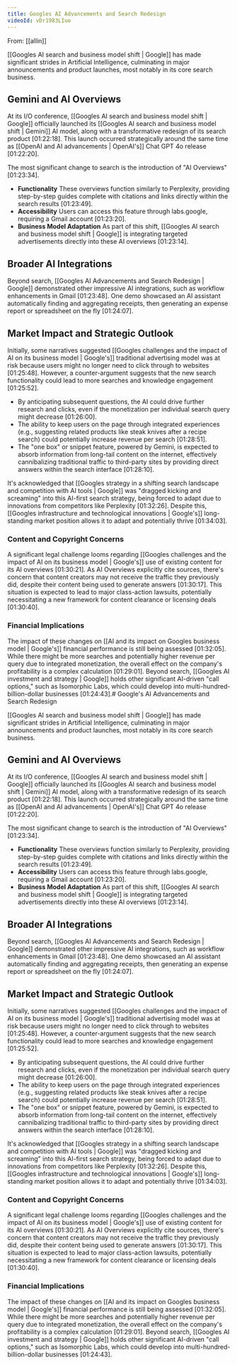 ```yaml
---
title: Googles AI Advancements and Search Redesign
videoId: vDr1983LIuo
---
```


From: [[allin]] <br/> 

[[Googles AI search and business model shift | Google]] has made significant strides in Artificial Intelligence, culminating in major announcements and product launches, most notably in its core search business.

## Gemini and AI Overviews

At its I/O conference, [[Googles AI search and business model shift | Google]] officially launched its [[Googles AI search and business model shift | Gemini]] AI model, along with a transformative redesign of its search product [01:22:18]. This launch occurred strategically around the same time as [[OpenAI and AI advancements | OpenAI's]] Chat GPT 4o release [01:22:20].

The most significant change to search is the introduction of "AI Overviews" [01:23:34].
*   **Functionality** These overviews function similarly to Perplexity, providing step-by-step guides complete with citations and links directly within the search results [01:23:49].
*   **Accessibility** Users can access this feature through labs.google, requiring a Gmail account [01:23:20].
*   **Business Model Adaptation** As part of this shift, [[Googles AI search and business model shift | Google]] is integrating targeted advertisements directly into these AI overviews [01:23:14].

## Broader AI Integrations

Beyond search, [[Googles AI Advancements and Search Redesign | Google]] demonstrated other impressive AI integrations, such as workflow enhancements in Gmail [01:23:48]. One demo showcased an AI assistant automatically finding and aggregating receipts, then generating an expense report or spreadsheet on the fly [01:24:07].

## Market Impact and Strategic Outlook

Initially, some narratives suggested [[Googles challenges and the impact of AI on its business model | Google's]] traditional advertising model was at risk because users might no longer need to click through to websites [01:25:48]. However, a counter-argument suggests that the new search functionality could lead to more searches and knowledge engagement [01:25:52].
*   By anticipating subsequent questions, the AI could drive further research and clicks, even if the monetization per individual search query might decrease [01:26:00].
*   The ability to keep users on the page through integrated experiences (e.g., suggesting related products like steak knives after a recipe search) could potentially increase revenue per search [01:28:51].
*   The "one box" or snippet feature, powered by Gemini, is expected to absorb information from long-tail content on the internet, effectively cannibalizing traditional traffic to third-party sites by providing direct answers within the search interface [01:28:10].

It's acknowledged that [[Googles strategy in a shifting search landscape and competition with AI tools | Google]] was "dragged kicking and screaming" into this AI-first search strategy, being forced to adapt due to innovations from competitors like Perplexity [01:32:26]. Despite this, [[Googles infrastructure and technological innovations | Google's]] long-standing market position allows it to adapt and potentially thrive [01:34:03].

### Content and Copyright Concerns

A significant legal challenge looms regarding [[Googles challenges and the impact of AI on its business model | Google's]] use of existing content for its AI overviews [01:30:21]. As AI Overviews explicitly cite sources, there's concern that content creators may not receive the traffic they previously did, despite their content being used to generate answers [01:30:17]. This situation is expected to lead to major class-action lawsuits, potentially necessitating a new framework for content clearance or licensing deals [01:30:40].

### Financial Implications

The impact of these changes on [[AI and its impact on Googles business model | Google's]] financial performance is still being assessed [01:32:05]. While there might be more searches and potentially higher revenue per query due to integrated monetization, the overall effect on the company's profitability is a complex calculation [01:29:01]. Beyond search, [[Googles AI investment and strategy | Google]] holds other significant AI-driven "call options," such as Isomorphic Labs, which could develop into multi-hundred-billion-dollar businesses [01:24:43].# Google's AI Advancements and Search Redesign

[[Googles AI search and business model shift | Google]] has made significant strides in Artificial Intelligence, culminating in major announcements and product launches, most notably in its core search business.

## Gemini and AI Overviews

At its I/O conference, [[Googles AI search and business model shift | Google]] officially launched its [[Googles AI search and business model shift | Gemini]] AI model, along with a transformative redesign of its search product [01:22:18]. This launch occurred strategically around the same time as [[OpenAI and AI advancements | OpenAI's]] Chat GPT 4o release [01:22:20].

The most significant change to search is the introduction of "AI Overviews" [01:23:34].
*   **Functionality** These overviews function similarly to Perplexity, providing step-by-step guides complete with citations and links directly within the search results [01:23:49].
*   **Accessibility** Users can access this feature through labs.google, requiring a Gmail account [01:23:20].
*   **Business Model Adaptation** As part of this shift, [[Googles AI search and business model shift | Google]] is integrating targeted advertisements directly into these AI overviews [01:23:14].

## Broader AI Integrations

Beyond search, [[Googles AI Advancements and Search Redesign | Google]] demonstrated other impressive AI integrations, such as workflow enhancements in Gmail [01:23:48]. One demo showcased an AI assistant automatically finding and aggregating receipts, then generating an expense report or spreadsheet on the fly [01:24:07].

## Market Impact and Strategic Outlook

Initially, some narratives suggested [[Googles challenges and the impact of AI on its business model | Google's]] traditional advertising model was at risk because users might no longer need to click through to websites [01:25:48]. However, a counter-argument suggests that the new search functionality could lead to more searches and knowledge engagement [01:25:52].
*   By anticipating subsequent questions, the AI could drive further research and clicks, even if the monetization per individual search query might decrease [01:26:00].
*   The ability to keep users on the page through integrated experiences (e.g., suggesting related products like steak knives after a recipe search) could potentially increase revenue per search [01:28:51].
*   The "one box" or snippet feature, powered by Gemini, is expected to absorb information from long-tail content on the internet, effectively cannibalizing traditional traffic to third-party sites by providing direct answers within the search interface [01:28:10].

It's acknowledged that [[Googles strategy in a shifting search landscape and competition with AI tools | Google]] was "dragged kicking and screaming" into this AI-first search strategy, being forced to adapt due to innovations from competitors like Perplexity [01:32:26]. Despite this, [[Googles infrastructure and technological innovations | Google's]] long-standing market position allows it to adapt and potentially thrive [01:34:03].

### Content and Copyright Concerns

A significant legal challenge looms regarding [[Googles challenges and the impact of AI on its business model | Google's]] use of existing content for its AI overviews [01:30:21]. As AI Overviews explicitly cite sources, there's concern that content creators may not receive the traffic they previously did, despite their content being used to generate answers [01:30:17]. This situation is expected to lead to major class-action lawsuits, potentially necessitating a new framework for content clearance or licensing deals [01:30:40].

### Financial Implications

The impact of these changes on [[AI and its impact on Googles business model | Google's]] financial performance is still being assessed [01:32:05]. While there might be more searches and potentially higher revenue per query due to integrated monetization, the overall effect on the company's profitability is a complex calculation [01:29:01]. Beyond search, [[Googles AI investment and strategy | Google]] holds other significant AI-driven "call options," such as Isomorphic Labs, which could develop into multi-hundred-billion-dollar businesses [01:24:43].